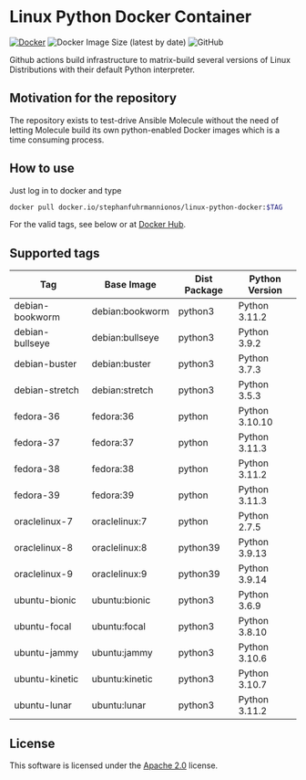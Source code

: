 # Linux Python Docker Container

[![Docker](https://github.com/sfuhrm/linux-python-docker/actions/workflows/docker.yml/badge.svg)](https://github.com/sfuhrm/linux-python-docker/actions/workflows/docker.yml)
![Docker Image Size (latest by date)](https://img.shields.io/docker/image-size/stephanfuhrmannionos/linux-python-docker)
![GitHub](https://img.shields.io/github/license/sfuhrm/linux-python-docker)

Github actions build infrastructure to matrix-build
several versions of Linux Distributions
with their default Python interpreter.

## Motivation for the repository

The repository exists to test-drive Ansible Molecule without
the need of letting Molecule build its own python-enabled Docker
images which is a time consuming process.

## How to use

Just log in to docker and type

```bash
docker pull docker.io/stephanfuhrmannionos/linux-python-docker:$TAG
```

For the valid tags, see below or at [Docker Hub](https://hub.docker.com/r/stephanfuhrmannionos/linux-python-docker).

## Supported tags

| Tag | Base Image | Dist Package | Python Version |
|-----|------------|--------------|----------------|
| debian-bookworm | debian:bookworm | python3 | Python 3.11.2 |
| debian-bullseye | debian:bullseye | python3 | Python 3.9.2 |
| debian-buster | debian:buster | python3 | Python 3.7.3 |
| debian-stretch | debian:stretch | python3 | Python 3.5.3 |
| fedora-36 | fedora:36 | python | Python 3.10.10 |
| fedora-37 | fedora:37 | python | Python 3.11.3 |
| fedora-38 | fedora:38 | python | Python 3.11.2 |
| fedora-39 | fedora:39 | python | Python 3.11.3 |
| oraclelinux-7 | oraclelinux:7 | python | Python 2.7.5 |
| oraclelinux-8 | oraclelinux:8 | python39 | Python 3.9.13 |
| oraclelinux-9 | oraclelinux:9 | python39 | Python 3.9.14 |
| ubuntu-bionic | ubuntu:bionic | python3 | Python 3.6.9 |
| ubuntu-focal | ubuntu:focal | python3 | Python 3.8.10 |
| ubuntu-jammy | ubuntu:jammy | python3 | Python 3.10.6 |
| ubuntu-kinetic | ubuntu:kinetic | python3 | Python 3.10.7 |
| ubuntu-lunar | ubuntu:lunar | python3 | Python 3.11.2 |

## License

This software is licensed under the [Apache 2.0](LICENSE.txt) license.
